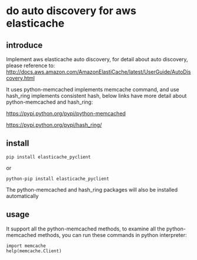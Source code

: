 # do auto discovery for aws elasticache

## introduce
Implement aws elasticache auto discovery, for detail about auto discovery, please reference to:
http://docs.aws.amazon.com/AmazonElastiCache/latest/UserGuide/AutoDiscovery.html

It uses python-memcached implements memcache command, and use hash_ring implements consistent hash, below links have more detail about python-memcached and hash_ring:

https://pypi.python.org/pypi/python-memcached

https://pypi.python.org/pypi/hash_ring/

## install

    pip install elasticache_pyclient

or

    python-pip install elasticache_pyclient

The python-memcached and hash_ring packages will also be installed automatically

## usage

It support all the python-memcached methods, to examine all the python-memcached methods, you can run these commands in python interpreter:

    import memcache
    help(memcache.Client)
